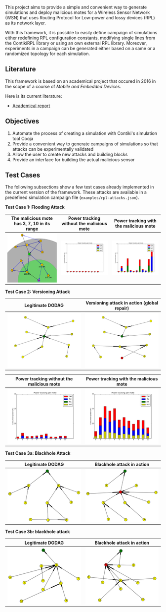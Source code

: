 This project aims to provide a simple and convenient way to generate simulations and deploy malicious motes for a Wireless Sensor Network (WSN) that uses Routing Protocol for Low-power and lossy devices (RPL) as its network layer.

With this framework, it is possible to easily define campaign of simulations either redefining RPL configuration constants, modifying single lines from the ContikiRPL library or using an own external RPL library. Moreover, experiments in a campaign can be generated either based on a same or a randomized topology for each simulation.

## Literature

This framework is based on an academical project that occured in 2016 in the scope of a course of *Mobile and Embedded Devices*.

Here is its current literature:

- [Academical report](report.pdf)

## Objectives

1. Automate the process of creating a simulation with Contiki's simulation tool Cooja
2. Provide a convenient way to generate campaigns of simulations so that attacks can be experimentally validated
3. Allow the user to create new attacks and building blocks
4. Provide an interface for building the actual malicious sensor

## Test Cases

The following subsections show a few test cases already implemented in the current version of the framework. These attacks are available in a predefined simulation campaign file (`examples/rpl-attacks.json`).

**Test Case 1: Flooding Attack**

The malicious mote has 3, 7, 10 in its range                               |  Power tracking without the malicious mote                                                |  Power tracking with the malicious mote
:-------------------------------------------------------------------------:|:-----------------------------------------------------------------------------------------:|:------------------------------------------------------------------------------------:
![The malicious mote has 3, 7, 10 in its range](imgs/flooding-dag.png) | ![Power tracking without the malicious mote](imgs/flooding-powertracking-without.png) | ![Power tracking with the malicious mote](imgs/flooding-powertracking-with.png)

**Test Case 2: Versioning Attack**

Legitimate DODAG                                         |  Versioning attack in action (global repair)
:-------------------------------------------------------:|:-----------------------------------------------------:
![Legitimate DODAG](imgs/versioning-dag-without.png) | ![Versioning attack](imgs/versioning-dag-with.png)

Power tracking without the malicious mote                          |  Power tracking with the malicious mote
:-----------------------------------------------------------------:|:---------------------------------------------------------------:
![Power tracking without the malicious mote](imgs/versioning-powertracking-without.png) | ![Power tracking with the malicious mote](imgs/versioning-powertracking-with.png)

**Test Case 3a: Blackhole Attack**

Legitimate DODAG                                               |  Blackhole attack in action
:-------------------------------------------------------------:|:-----------------------------------------------------------:
![Legitimate DODAG](imgs/blackhole-attack-ex1-without.png) | ![Blackhole attack](imgs/blackhole-attack-ex1-with.png)

**Test Case 3b: blackhole attack**

Legitimate DODAG                                               |  Blackhole attack in action
:-------------------------------------------------------------:|:-----------------------------------------------------------:
![Legitimate DODAG](imgs/blackhole-attack-ex2-without.png) | ![Blackhole attack](imgs/blackhole-attack-ex2-with.png)

